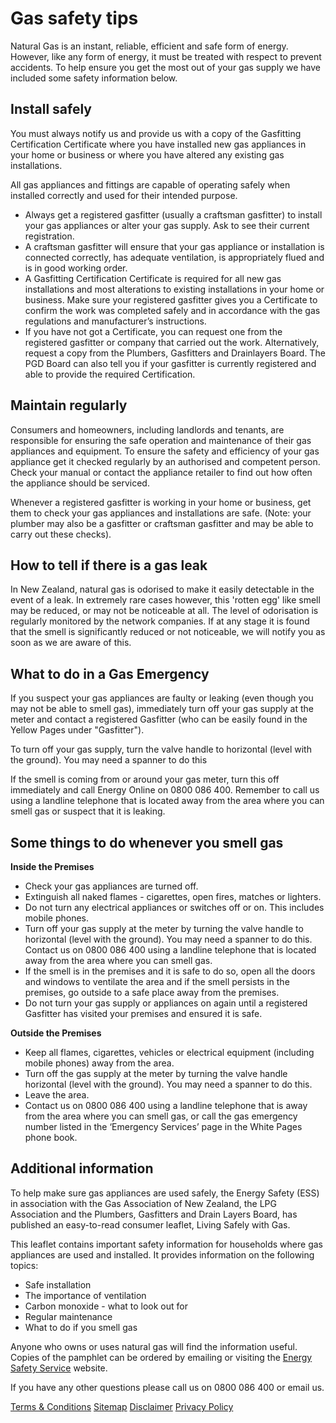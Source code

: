 # Gas safety tips
Natural Gas is an instant, reliable, efficient and safe form of energy. However, like any form of energy, it must be treated with respect to prevent accidents. To help ensure you get the most out of your gas supply we have included some safety information below.

## Install safely
You must always notify us and provide us with a copy of the Gasfitting Certification Certificate where you have installed new gas appliances in your home or business or where you have altered any existing gas installations.

All gas appliances and fittings are capable of operating safely when installed correctly and used for their intended purpose. 

- Always get a registered gasfitter (usually a craftsman gasfitter) to install your gas appliances or alter your gas supply. Ask to see their current registration.
- A craftsman gasfitter will ensure that your gas appliance or installation is connected correctly, has adequate ventilation, is appropriately flued and is in good working order.
- A Gasfitting Certification Certificate is required for all new gas installations and most alterations to existing installations in your home or business. Make sure your registered gasfitter gives you a Certificate to confirm the work was completed safely and in accordance with the gas regulations and manufacturer’s instructions.
- If you have not got a Certificate, you can request one from the registered gasfitter or company that carried out the work. Alternatively, request a copy from the Plumbers, Gasfitters and Drainlayers Board. The PGD Board can also tell you if your gasfitter is currently registered and able to provide the required Certification.

## Maintain regularly
Consumers and homeowners, including landlords and tenants, are responsible for ensuring the safe operation and maintenance of their gas appliances and equipment. To ensure the safety and efficiency of your gas appliance get it checked regularly by an authorised and competent person.  Check your manual or contact the appliance retailer to find out how often the appliance should be serviced.

Whenever a registered gasfitter is working in your home or business, get them to check your gas appliances and installations are safe. (Note: your plumber may also be a gasfitter or craftsman gasfitter and may be able to carry out these checks).

## How to tell if there is a gas leak
In New Zealand, natural gas is odorised to make it easily detectable in the event of a leak. In extremely rare cases however, this 'rotten egg' like smell may be reduced, or may not be noticeable at all. The level of odorisation is regularly monitored by the network companies. If at any stage it is found that the smell is significantly reduced or not noticeable, we will notify you as soon as we are aware of this.


## What to do in a Gas Emergency
If you suspect your gas appliances are faulty or leaking (even though you may not be able to smell gas), immediately turn off your gas supply at the meter and contact a registered Gasfitter (who can be easily found in the Yellow Pages under "Gasfitter").

To turn off your gas supply, turn the valve handle to horizontal (level with the ground). You may need a spanner to do this

If the smell is coming from or around your gas meter, turn this off immediately and call Energy Online on 0800 086 400. Remember to call us using a landline telephone that is located away from the area where you can smell gas or suspect that it is leaking.

## Some things to do whenever you smell gas
**Inside the Premises**

- Check your gas appliances are turned off.
- Extinguish all naked flames - cigarettes, open fires, matches or lighters.
- Do not turn any electrical appliances or switches off or on. This includes mobile phones.
- Turn off your gas supply at the meter by turning the valve handle to horizontal (level with the ground). You may need a spanner to do this.
Contact us on 0800 086 400 using a landline telephone that is located away from the area where you can smell gas. 
- If the smell is in the premises and it is safe to do so, open all the doors and windows to ventilate the area and if the smell persists in the premises, go outside to a safe place away from the premises.
- Do not turn your gas supply or appliances on again until a registered Gasfitter has visited your premises and ensured it is safe.
 

**Outside the Premises**

- Keep all flames, cigarettes, vehicles or electrical equipment (including mobile phones) away from the area.
- Turn off the gas supply at the meter by turning the valve handle horizontal (level with the ground). You may need a spanner to do this.
- Leave the area.
- Contact us on 0800 086 400 using a landline telephone that is away from the area where you can smell gas, or call the gas emergency number listed in the ‘Emergency Services’ page in the White Pages phone book.

## Additional information
To help make sure gas appliances are used safely, the Energy Safety (ESS) in association with the Gas Association of New Zealand, the LPG Association and the Plumbers, Gasfitters and Drain Layers Board, has published an easy-to-read consumer leaflet, Living Safely with Gas.

This leaflet contains important safety information for households where gas appliances are used and installed. It provides information on the following topics:

- Safe installation
- The importance of ventilation
- Carbon monoxide - what to look out for
- Regular maintenance
- What to do if you smell gas

Anyone who owns or uses natural gas will find the information useful. Copies of the pamphlet can be ordered by emailing or visiting the [Energy Safety Service](http://www.med.govt.nz/energysafety) website.

If you have any other questions please call us on 0800 086 400 or email us.





[Terms & Conditions](http://www.energyonline.co.nz/terms)
[Sitemap](http://www.energyonline.co.nz/home/site_map)
[Disclaimer](http://www.energyonline.co.nz/home/site_map/disclaimer)
[Privacy Policy](http://www.energyonline.co.nz/home/site_map/privacy_policy)
